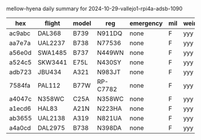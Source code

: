 mellow-hyena daily summary for 2024-10-29-vallejo1-rpi4a-adsb-1090

|hex|flight|model|reg|emergency|mil|weirdo|
|--|--|--|--|--|--|--|
|ac9abc|DAL368|B739|N911DQ|none|F|yyy|
|aa7e7a|UAL2237|B738|N77536|none|F|yyy|
|a56e0d|SWA1485|B737|N449WN|none|F|yyy|
|a524c5|SKW3441|E75L|N430SY|none|F|yyy|
|adb723|JBU434|A321|N983JT|none|F|yyy|
|7584fa|PAL112|B77W|RP-C7782|none|F|yyy|
|a4047c|N358WC|C25A|N358WC|none|F|yyy|
|a1ecd6|HAL83|A21N|N223HA|none|F|yyy|
|ab3655|UAL2138|A319|N821UA|none|F|yyy|
|a4a0cd|DAL2975|B738|N398DA|none|F|yyy|
